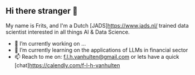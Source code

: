 ## Hi there stranger 👋

My name is Frits, and I'm a Dutch [JADS]https://www.jads.nl/ trained data scientist interested in all things AI & Data Science. 

- 🔭 I’m currently working on ...
- 🌱 I’m currently learning on the applications of LLMs in financial sector
- 📫 Reach to me on: f.l.h.vanhulten@gmail.com or lets have a quick [chat]https://calendly.com/f-l-h-vanhulten


<!--
**fritsvh/fritsvh** is a ✨ _special_ ✨ repository because its `README.md` (this file) appears on your GitHub profile.

Here are some ideas to get you started:

- 🔭 I’m currently working on ...
- 🌱 I’m currently learning ...
- 👯 I’m looking to collaborate on ...
- 🤔 I’m looking for help with ...
- 💬 Ask me about ...
- 📫 How to reach me: ...
- 😄 Pronouns: ...
- ⚡ Fun fact: ...
-->
